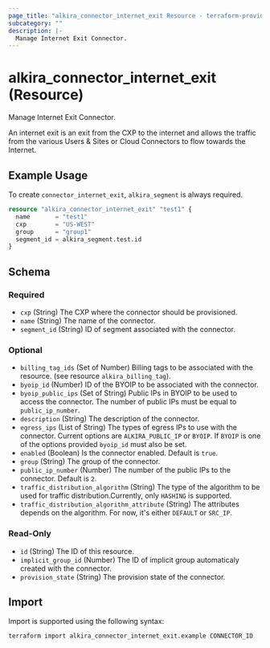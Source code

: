 ```yaml
---
page_title: "alkira_connector_internet_exit Resource - terraform-provider-alkira"
subcategory: ""
description: |-
  Manage Internet Exit Connector.
---
```


# alkira_connector_internet_exit (Resource)

Manage Internet Exit Connector.

An internet exit is an exit from the CXP to the internet and allows
the traffic from the various Users & Sites or Cloud Connectors to flow
towards the Internet.

## Example Usage

To create `connector_internet_exit`, `alkira_segment` is always
required.

```terraform
resource "alkira_connector_internet_exit" "test1" {
  name       = "test1"
  cxp        = "US-WEST"
  group      = "group1"
  segment_id = alkira_segment.test.id
}
```

<!-- schema generated by tfplugindocs -->
## Schema

### Required

- `cxp` (String) The CXP where the connector should be provisioned.
- `name` (String) The name of the connector.
- `segment_id` (String) ID of segment associated with the connector.

### Optional

- `billing_tag_ids` (Set of Number) Billing tags to be associated with the resource. (see resource `alkira_billing_tag`).
- `byoip_id` (Number) ID of the BYOIP to be associated with the connector.
- `byoip_public_ips` (Set of String) Public IPs in BYOIP to be used to access the connector. The number of public IPs must be equal to `public_ip_number`.
- `description` (String) The description of the connector.
- `egress_ips` (List of String) The types of egress IPs to use with the connector. Current options are `ALKIRA_PUBLIC_IP` or `BYOIP`. If `BYOIP` is one of the options provided `byoip_id` must also be set.
- `enabled` (Boolean) Is the connector enabled. Default is `true`.
- `group` (String) The group of the connector.
- `public_ip_number` (Number) The number of the public IPs to the connector. Default is `2`.
- `traffic_distribution_algorithm` (String) The type of the algorithm to be used for traffic distribution.Currently, only `HASHING` is supported.
- `traffic_distribution_algorithm_attribute` (String) The attributes depends on the algorithm. For now, it's either `DEFAULT` or `SRC_IP`.

### Read-Only

- `id` (String) The ID of this resource.
- `implicit_group_id` (Number) The ID of implicit group automaticaly created with the connector.
- `provision_state` (String) The provision state of the connector.

## Import

Import is supported using the following syntax:

```shell
terraform import alkira_connector_internet_exit.example CONNECTOR_ID
```
